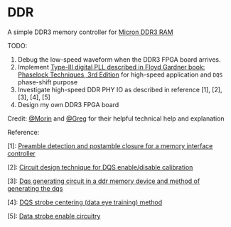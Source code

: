 # DDR
A simple DDR3 memory controller for [Micron DDR3 RAM](https://www.micron.com/products/dram/ddr3-sdram/part-catalog/mt41k64m16tw-107)

TODO:
1. Debug the low-speed waveform when the DDR3 FPGA board arrives.
2. Implement [Type-III digital PLL described in Floyd Gardner book: Phaselock Techniques, 3rd Edition](https://www.reddit.com/r/AskElectronics/comments/9i7g9j/loop_stability_of_type_3_digital_pll/) for high-speed application and `DQS` phase-shift purpose
3. Investigate high-speed DDR PHY IO as described in reference \[1\], [2], [3], [4], [5]
4. Design my own DDR3 FPGA board

Credit: [@Morin](https://github.com/MartinGeisse) and [@Greg](https://github.com/gregdavill/) for their helpful technical help and explanation

Reference:

\[1]: [Preamble detection and postamble closure for a memory interface controller](https://patents.google.com/patent/US8023342)

\[2]: [Circuit design technique for DQS enable/disable calibration](https://patents.google.com/patent/US9158873)

\[3]: [Dqs generating circuit in a ddr memory device and method of generating the dqs](https://patents.google.com/patent/KR20050101864A/en)

\[4]: [DQS strobe centering (data eye training) method](https://patents.google.com/patent/US7443741B2/en)

\[5]: [Data strobe enable circuitry ](https://patents.google.com/patent/US9001595)
